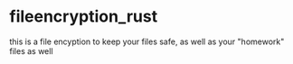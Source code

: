 # fileencryption_rust
this is a file encyption to keep your files safe, as well as your "homework" files as well
